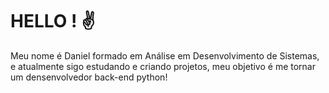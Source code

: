 # HELLO ! ✌
Meu nome é Daniel formado em Análise em Desenvolvimento de Sistemas, e atualmente sigo estudando e criando projetos, meu objetivo é me tornar um densenvolvedor back-end python!
